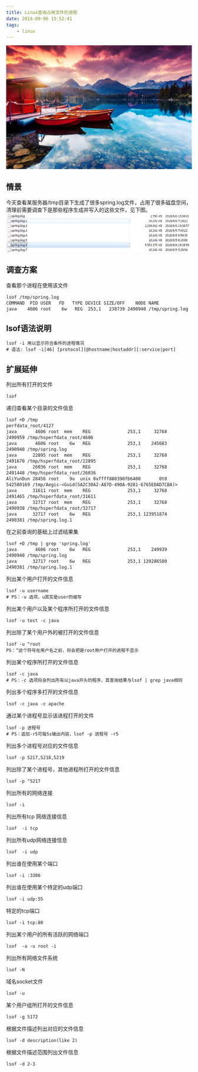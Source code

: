 ```yaml
---
title: Linux查询占用文件的进程
date: 2018-09-06 15:52:41
tags:
    - linux
---
```

![homePage](/upload/homePage/20180906170335.jpg)
<!--more-->
## 情景
今天查看某服务器/tmp目录下生成了很多spring.log文件，占用了很多磁盘空间，清理前需要调查下是那些程序生成并写入的这些文件，见下图。
![Linux查询占用文件的进程_1](/upload/Linux查询占用文件的进程/Linux查询占用文件的进程_1.png)

## 调查方案
查看那个进程在使用该文件
```
lsof /tmp/spring.log
COMMAND  PID USER   FD   TYPE DEVICE SIZE/OFF    NODE NAME
java    4606 root    6w   REG  253,1   238739 2490940 /tmp/spring.log
```

## lsof语法说明
```
lsof -i 用以显示符合条件的进程情况
# 语法: lsof -i[46] [protocol][@hostname|hostaddr][:service|port]
```

## 扩展延伸
列出所有打开的文件
```
lsof
```

递归查看某个目录的文件信息
```
lsof +D /tmp
perfdata_root/4127
java       4606 root  mem    REG              253,1     32768   2490959 /tmp/hsperfdata_root/4606
java       4606 root    6w   REG              253,1    245683   2490940 /tmp/spring.log
java      22895 root  mem    REG              253,1     32768   2491670 /tmp/hsperfdata_root/22895
java      26036 root  mem    REG              253,1     32768   2491448 /tmp/hsperfdata_root/26036
AliYunDun 28456 root    9u  unix 0xffff880390fb6400       0t0 542580169 /tmp/Aegis-<Guid(5A2C30A2-A87D-490A-9281-6765EDAD7CBA)>
java      31611 root  mem    REG              253,1     32768   2491465 /tmp/hsperfdata_root/31611
java      32717 root  mem    REG              253,1     32768   2490938 /tmp/hsperfdata_root/32717
java      32717 root    6w   REG              253,1 123951874   2490381 /tmp/spring.log.1
```

在之前查询的基础上过滤结果集
```
lsof +D /tmp | grep 'spring.log'
java       4606 root    6w   REG              253,1    249939   2490940 /tmp/spring.log
java      32717 root    6w   REG              253,1 129286500   2490381 /tmp/spring.log.1
```

列出某个用户打开的文件信息
```
lsof -u username
# PS：-u 选项，u其实是user的缩写
```

列出某个用户以及某个程序所打开的文件信息
```
lsof -u test -c java
```

列出除了某个用户外的被打开的文件信息
```
lsof -u ^root
PS：^这个符号在用户名之前，将会把是root用户打开的进程不显示
```

列出某个程序所打开的文件信息
```
lsof -c java
# PS：-c 选项将会列出所有以java开头的程序，其查询结果与lsof | grep java相同
```

列出多个程序多打开的文件信息
```
lsof -c java -c apache
```

通过某个进程号显示该进程打开的文件
```
lsof -p 进程号
# PS：追加-r5可每5s输出内容，lsof -p 进程号 -r5 
```

列出多个进程号对应的文件信息
```
lsof -p 5217,5218,5219
```

列出除了某个进程号，其他进程所打开的文件信息
```
lsof -p ^5217
```

列出所有的网络连接
```
lsof -i
```

列出所有tcp 网络连接信息
```
lsof  -i tcp
```

列出所有udp网络连接信息
```
lsof  -i udp
```

列出谁在使用某个端口
```
lsof -i :3306
```

列出谁在使用某个特定的udp端口
```
lsof -i udp:55
```

特定的tcp端口
```
lsof -i tcp:80
```

列出某个用户的所有活跃的网络端口
```
lsof  -a -u root -i
```

列出所有网络文件系统
```
lsof -N
```

域名socket文件
```
lsof -u
```

某个用户组所打开的文件信息
```
lsof -g 5172
```

根据文件描述列出对应的文件信息
```
lsof -d description(like 2)
```

根据文件描述范围列出文件信息
```
lsof -d 2-3
```
